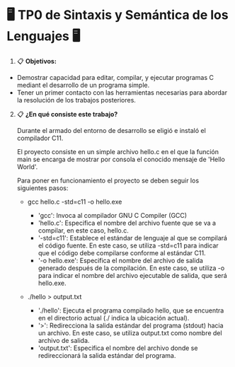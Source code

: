 <h1>🖥️ TP0 de Sintaxis y Semántica de los Lenguajes 🖥️</h1>

1. 📋 **Objetivos:**
  - Demostrar capacidad para editar, compilar, y ejecutar programas C mediant el desarrollo de un programa simple.
  - Tener un primer contacto con las herramientas necesarias para abordar la resolución de los trabajos posteriores.

2. 📋 **¿En qué consiste este trabajo?**

   Durante el armado del entorno de desarrollo se eligió e instaló el compilador C11.
   
   El proyecto consiste en un simple archivo hello.c en el que la función main se encarga de mostrar por consola el conocido mensaje de 'Hello World'.

   Para poner en funcionamiento el proyecto se deben seguir los siguientes pasos:

   - gcc hello.c -std=c11 -o hello.exe
       - 'gcc': Invoca al compilador GNU C Compiler (GCC)
       - 'hello.c': Especifica el nombre del archivo fuente que se va a compilar, en este caso, hello.c.
       - '-std=c11': Establece el estándar de lenguaje al que se compilará el código fuente. En este caso, se utiliza -std=c11 para indicar que el código debe compilarse conforme al estándar C11.
       - '-o hello.exe': Especifica el nombre del archivo de salida generado después de la compilación. En este caso, se utiliza -o para indicar el nombre del archivo ejecutable de salida, que será hello.exe.
         
   - ./hello > output.txt
       - './hello': Ejecuta el programa compilado hello, que se encuentra en el directorio actual (./ indica la ubicación actual).
       - '>': Redirecciona la salida estándar del programa (stdout) hacia un archivo. En este caso, se utiliza output.txt como nombre del archivo de salida.
       - 'output.txt': Especifica el nombre del archivo donde se redireccionará la salida estándar del programa.
